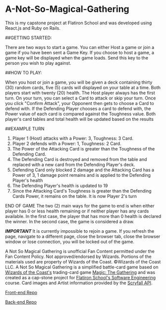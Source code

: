 # A-Not-So-Magical-Gathering

This is my capstone project at Flatiron School and was developed using React.js and Ruby on Rails.

##GETTING STARTED:

There are two ways to start a game. You can either Host a game or join a game if you have been sent a Game Key. If you choose to host a game, a game key will be displayed when the game loads. Send this key to the person you wish to play against.

##HOW TO PLAY:

When you host or join a game, you will be given a deck containing thirty (30) random cards, five (5) cards will displayed on your table at a time. Both players start with twenty (20) health. The Host player always has the first turn. On your turn, you can select a Card to attack or skip your turn. Once you click "Confirm Attack", your Opponent then gets to choose a Card to defend with. If the Defending Player chooses a card to defend with, the Power value of each card is compared against the Toughness value. Both player's card tables and total health will be updated based on the results

##EXAMPLE TURN

1. Player 1 (Host) attacks with a Power: 3, Toughness: 3 Card.
2. Player 2 defends with a Power: 1, Toughness: 2 Card.
3. The Power of the Attacking Card is greater than the Toughness of the Defending Card.
4. The Defending Card is destroyed and removed from the table and replaced with a new card from the Defending Player's deck.
5. Defending Card only blocked 2 damage and the Attacking Card has a Power of 3, 1 damage point remains and is applied to the Defending Player's health
6. The Defending Player's health is updated to 19
7. Since the Attacking Card's Toughness is greater than the Defending Cards Power, it remains on the table. It is now Player 2's turn

END OF GAME
The two (2) main ways for the game to end is when either player has 0 or less health remaining or if neither player has any cards available. In the first case, the player that has more than 0 health is declared the winner. In the second case, the game is considered a draw.

***IMPORTANT***
It is currently impossible to rejoin a game. If you refresh the page, navigate to a different page, close the browser tab, close the browser window or lose connection, you will be locked out of the game.



A Not So Magical Gathering is unofficial Fan Content permitted under the Fan Content Policy. Not approved/endorsed by Wizards. Portions of the materials used are property of Wizards of the Coast. ©Wizards of the Coast LLC.
A Not So Magical Gathering is a simplified battle-card game based on [Wizards of the Coast's](https://company.wizards.com/en) trading-card game [Magic: The Gathering](https://magic.wizards.com/en) and was created as a cap-stone project for [Flatiron School's Software Engineering](https://flatironschool.com/courses/coding-bootcamp/) course.
Card images and Artist information provided by the [Scryfall API](https://scryfall.com/docs/api/cards).

[Front-end Repo](https://github.com/sassek70/phase-5-frontend)

[Back-end Repo](https://github.com/sassek70/phase-5-backend)
